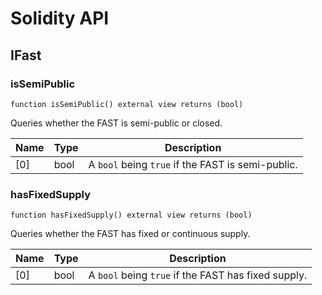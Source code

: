 # Solidity API

## IFast

### isSemiPublic

```solidity
function isSemiPublic() external view returns (bool)
```

Queries whether the FAST is semi-public or closed.

| Name | Type | Description |
| ---- | ---- | ----------- |
| [0] | bool | A `bool` being `true` if the FAST is semi-public. |

### hasFixedSupply

```solidity
function hasFixedSupply() external view returns (bool)
```

Queries whether the FAST has fixed or continuous supply.

| Name | Type | Description |
| ---- | ---- | ----------- |
| [0] | bool | A `bool` being `true` if the FAST has fixed supply. |

